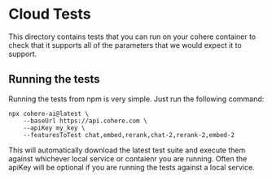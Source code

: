 # Cloud Tests

This directory contains tests that you can run on your cohere container to check that it supports all of the parameters that we would expect it to support.

## Running the tests

Running the tests from npm is very simple. Just run the following command:

```
npx cohere-ai@latest \
    --baseUrl https://api.cohere.com \
    --apiKey my_key \
    --featuresToTest chat,embed,rerank,chat-2,rerank-2,embed-2
```

This will automatically download the latest test suite and execute them against whichever local service or contaienr you are running. Often the apiKey will be optional if you are running the tests against a local service.